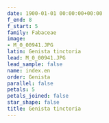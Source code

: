 ```yaml
---
date: 1900-01-01 00:00:00+00:00
f_end: 8
f_start: 5
family: Fabaceae
image:
- M_0_00941.JPG
latin: Genista tinctoria
lead: M_0_00941.JPG
lead_sample: false
name: index.en
order: Genista
parallel: false
petals: 5
petals_joined: false
star_shape: false
title: Genista tinctoria
---
```

